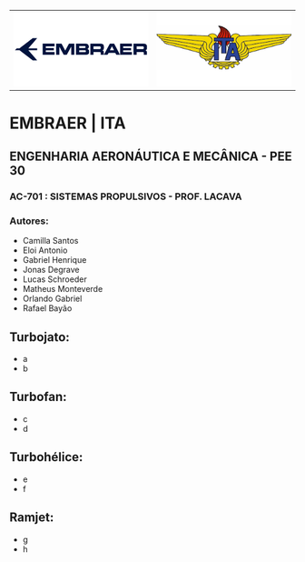 <div><center>
<table><tr>
<td>
<img src="images/Embraer_logo.png" alt="Empresa Brasileira de Aeronáutica (Embraer)" style="width: 300px;"/>
    </td>
<td>
<img src="images/ITA_logo.png" alt="Instituto Tecnológico da Aeronáutica (ITA)" style="width: 300px;"/>
    </td>
    </tr></table
</center></div>

# EMBRAER | ITA

## ENGENHARIA AERONÁUTICA E MECÂNICA - PEE 30

### AC-701 : SISTEMAS PROPULSIVOS - PROF. LACAVA

### Autores:

* Camilla Santos
* Eloi Antonio
* Gabriel Henrique
* Jonas Degrave
* Lucas Schroeder
* Matheus Monteverde
* Orlando Gabriel
* Rafael Bayão

## Turbojato:

* a
* b

## Turbofan:

* c
* d

## Turbohélice:

* e
* f

## Ramjet:

* g
* h
